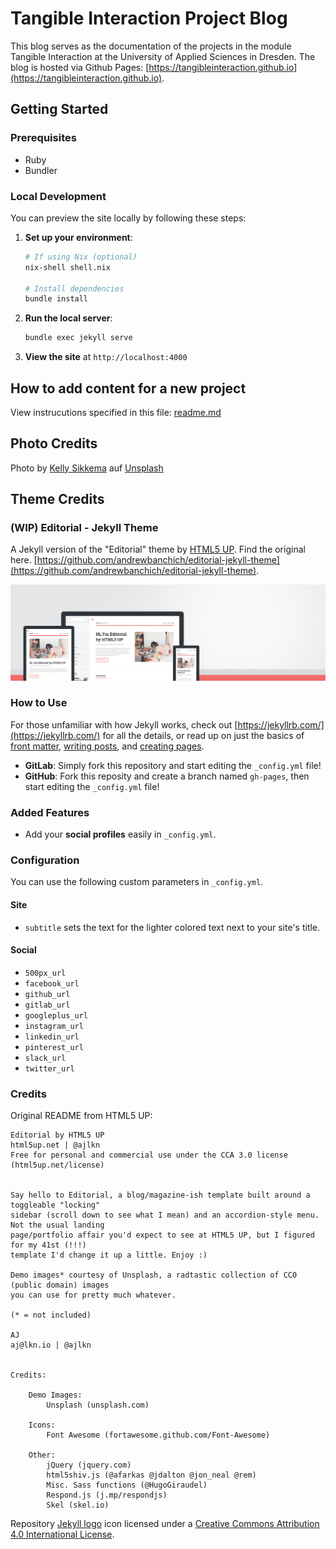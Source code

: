 # Tangible Interaction Project Blog

This blog serves as the documentation of the projects in the module Tangible Interaction at the University of Applied Sciences in Dresden. The blog is hosted via Github Pages: [https://tangibleinteraction.github.io](https://tangibleinteraction.github.io).

## Getting Started

### Prerequisites
- Ruby
- Bundler

### Local Development
You can preview the site locally by following these steps:

1. **Set up your environment**:
   ```bash
   # If using Nix (optional)
   nix-shell shell.nix
   
   # Install dependencies
   bundle install
   ```

2. **Run the local server**:
   ```bash
   bundle exec jekyll serve
   ```

3. **View the site** at `http://localhost:4000`

## How to add content for a new project
View instrucutions specified in this file: [readme.md](assets/template/readme.md)

## Photo Credits

Photo by <a href="https://unsplash.com/de/@kellysikkema?utm_content=creditCopyText&utm_medium=referral&utm_source=unsplash">Kelly Sikkema</a> auf <a href="https://unsplash.com/de/fotos/spielbaustein-spielzeug-fur-kleinkinder-JRVxgAkzIsM?utm_content=creditCopyText&utm_medium=referral&utm_source=unsplash">Unsplash</a>
      

## Theme Credits

### (WIP) Editorial - Jekyll Theme

A Jekyll version of the "Editorial" theme by [HTML5 UP](https://html5up.net/). Find the original here. [https://github.com/andrewbanchich/editorial-jekyll-theme](https://github.com/andrewbanchich/editorial-jekyll-theme).

![Editorial Theme](assets/images/screenshot.jpg "Editorial Theme")

### How to Use

For those unfamiliar with how Jekyll works, check out [https://jekyllrb.com/](https://jekyllrb.com/) for all the details,
or read up on just the basics of [front matter](https://jekyllrb.com/docs/frontmatter/), [writing posts](https://jekyllrb.com/docs/posts/),
and [creating pages](https://jekyllrb.com/docs/pages/).

- **GitLab**: Simply fork this repository and start editing the `_config.yml` file!
- **GitHub**: Fork this reposity and create a branch named `gh-pages`, then start editing the `_config.yml` file!

### Added Features

* Add your **social profiles** easily in `_config.yml`.

### Configuration

You can use the following custom parameters in `_config.yml`.

#### Site
- `subtitle` sets the text for the lighter colored text next to your site's title.

#### Social
- `500px_url`
- `facebook_url`
- `github_url`
- `gitlab_url`
- `googleplus_url`
- `instagram_url`
- `linkedin_url`
- `pinterest_url`
- `slack_url`
- `twitter_url`

### Credits

Original README from HTML5 UP:

```
Editorial by HTML5 UP
html5up.net | @ajlkn
Free for personal and commercial use under the CCA 3.0 license (html5up.net/license)


Say hello to Editorial, a blog/magazine-ish template built around a toggleable "locking"
sidebar (scroll down to see what I mean) and an accordion-style menu. Not the usual landing
page/portfolio affair you'd expect to see at HTML5 UP, but I figured for my 41st (!!!)
template I'd change it up a little. Enjoy :)

Demo images* courtesy of Unsplash, a radtastic collection of CC0 (public domain) images
you can use for pretty much whatever.

(* = not included)

AJ
aj@lkn.io | @ajlkn


Credits:

	Demo Images:
		Unsplash (unsplash.com)

	Icons:
		Font Awesome (fortawesome.github.com/Font-Awesome)

	Other:
		jQuery (jquery.com)
		html5shiv.js (@afarkas @jdalton @jon_neal @rem)
		Misc. Sass functions (@HugoGiraudel)
		Respond.js (j.mp/respondjs)
		Skel (skel.io)
```

Repository [Jekyll logo](https://github.com/jekyll/brand) icon licensed under a [Creative Commons Attribution 4.0 International License](http://choosealicense.com/licenses/cc-by-4.0/).